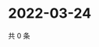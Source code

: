 # 2022-03-24

共 0 条

<!-- BEGIN WEIBO -->
<!-- 最后更新时间 Thu Mar 24 2022 07:12:41 GMT+0800 (China Standard Time) -->

<!-- END WEIBO -->
